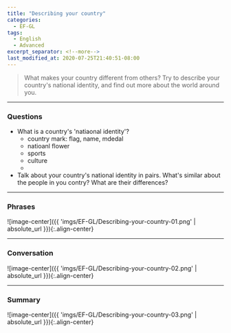```yaml
---
title: "Describing your country"
categories:
  - EF-GL
tags:
  - English
  - Advanced
excerpt_separator: <!--more-->
last_modified_at: 2020-07-25T21:40:51-08:00
---
```

> What makes your country different from others? Try to describe your country's national identity, and find out more about the world around you.
<!--more-->

----------------------
### Questions
- What is a country's 'natiaonal identity'?
  - country mark: flag, name, mdedal
  - natioanl flower
  - sports
  - culture
  - 
- Talk about your country's national identity in pairs. What's similar about the people in you contry? What are their differences?

----------------------
### Phrases
![image-center]({{ 'imgs/EF-GL/Describing-your-country-01.png' | absolute_url }}){:.align-center}

----------------------
### Conversation

![image-center]({{ 'imgs/EF-GL/Describing-your-country-02.png' | absolute_url }}){:.align-center}


----------------------
### Summary

![image-center]({{ 'imgs/EF-GL/Describing-your-country-03.png' | absolute_url }}){:.align-center}


